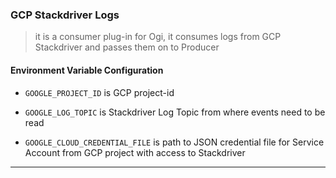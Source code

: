 
### GCP Stackdriver Logs

> it is a consumer plug-in for Ogi, it consumes logs from GCP Stackdriver and passes them on to Producer

#### Environment Variable Configuration

* `GOOGLE_PROJECT_ID` is GCP project-id

* `GOOGLE_LOG_TOPIC` is Stackdriver Log Topic from where events need to be read

* `GOOGLE_CLOUD_CREDENTIAL_FILE` is path to JSON credential file for Service Account from GCP project with access to Stackdriver

---
